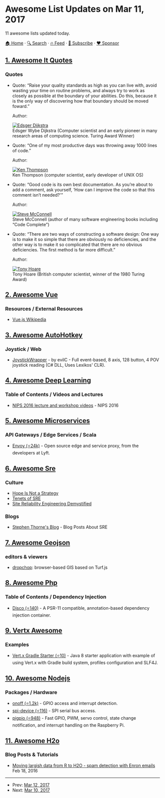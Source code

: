 # Awesome List Updates on Mar 11, 2017

11 awesome lists updated today.

[🏠 Home](/README.md) · [🔍 Search](https://www.trackawesomelist.com/search/) · [🔥 Feed](https://www.trackawesomelist.com/rss.xml) · [📮 Subscribe](https://trackawesomelist.us17.list-manage.com/subscribe?u=d2f0117aa829c83a63ec63c2f&id=36a103854c) · [❤️  Sponsor](https://github.com/sponsors/theowenyoung)



## [1. Awesome It Quotes](/content/victorlaerte/awesome-it-quotes/README.md)

### Quotes

- Quote: “Raise your quality standards as high as you can live with, avoid wasting your time on routine problems, and always try to work as closely as possible at the boundary of your abilities. Do this, because it is the only way of discovering how that boundary should be moved foward.”

  Author: <div id="edsger-dijkstra"></div> [![Edsger Dijkstra](https://github.com/victorlaerte/awesome-it-quotes/raw/master/images/edsger_dijkstra.jpg)](https://en.wikipedia.org/wiki/Edsger_W._Dijkstra) <br> Edsger Wybe Dijkstra (Computer scientist and an early pioneer in many research areas of computing science. Turing Award Winner)


- Quote: “One of my most productive days was throwing away 1000 lines of code.”

  Author: <div id="ken-thompson"></div> [![Ken Thompson](https://github.com/victorlaerte/awesome-it-quotes/raw/master/images/ken_thompson.jpg)](https://en.wikipedia.org/wiki/Ken_Thompson) <br> Ken Thompson (computer scientist, early developer of UNIX OS)


- Quote: “Good code is its own best documentation. As you’re about to add a comment, ask yourself, ‘How can I improve the code so that this comment isn’t needed?'”

  Author: <div id="steve-mcconnell"></div> [![Steve McConnell](https://github.com/victorlaerte/awesome-it-quotes/raw/master/images/steve_mcconnell.jpg)](https://en.wikipedia.org/wiki/Steve_McConnell) <br> Steve McConnell (author of many software engineering books including “Code Complete”)


- Quote: “There are two ways of constructing a software design: One way is to make it so simple that there are obviously no deficiencies, and the other way is to make it so complicated that there are no obvious deficiencies. The first method is far more difficult.”

  Author: <div id="tony-hoare"></div> [![Tony Hoare](https://github.com/victorlaerte/awesome-it-quotes/raw/master/images/tony_hoare.jpg)](https://en.wikipedia.org/wiki/Tony_Hoare) <br> Tony Hoare (British computer scientist, winner of the 1980 Turing Award)



## [2. Awesome Vue](/content/vuejs/awesome-vue/README.md)

### Resources / External Resources

*   [Vue.js Wikipedia](https://en.wikipedia.org/wiki/Vue.js)

## [3. Awesome AutoHotkey](/content/ahkscript/awesome-AutoHotkey/README.md)

### Joystick / Web

*   [JoystickWrapper](https://autohotkey.com/boards/viewtopic.php?f=19\&t=28889) - by evilC - Full event-based, 8 axis, 128 button, 4 POV joystick reading (C# DLL, Uses Lexikos' CLR).

## [4. Awesome Deep Learning](/content/ChristosChristofidis/awesome-deep-learning/README.md)

### Table of Contents / Videos and Lectures

*   [NIPS 2016 lecture and workshop videos](https://nips.cc/Conferences/2016/Schedule) - NIPS 2016

## [5. Awesome Microservices](/content/mfornos/awesome-microservices/README.md)

### API Gateways / Edge Services / Scala

*   [Envoy (⭐24k)](https://github.com/lyft/envoy) - Open source edge and service proxy, from the developers at Lyft.

## [6. Awesome Sre](/content/dastergon/awesome-sre/README.md)

### Culture

*   [Hope Is Not a Strategy](https://medium.com/@jerub/hope-is-not-a-strategy-6a7d0a3b1c08)
*   [Tenets of SRE](https://medium.com/@jerub/tenets-of-sre-8af6238ae8a8)
*   [Site Reliability Engineering Demystified](https://medium.com/@venkatachalamrangasamy/site-reliability-engineering-demystified-ed676e0a7d56)

### Blogs

*   [Stephen Thorne's Blog](https://medium.com/@jerub) - Blog Posts About SRE

## [7. Awesome Geojson](/content/tmcw/awesome-geojson/README.md)

### editors & viewers

*   [dropchop](http://dropchop.io/): browser-based GIS based on Turf.js

## [8. Awesome Php](/content/ziadoz/awesome-php/README.md)

### Table of Contents / Dependency Injection

*   [Disco (⭐140)](https://github.com/bitExpert/disco) - A PSR-11 compatible, annotation-based dependency injection container.

## [9. Vertx Awesome](/content/vert-x3/vertx-awesome/README.md)

### Examples

*   [Vert.x Gradle Starter (⭐10)](https://github.com/yyunikov/vertx-gradle-starter) - Java 8 starter application with example of using Vert.x with Gradle build system, profiles configuration and SLF4J.

## [10. Awesome Nodejs](/content/sindresorhus/awesome-nodejs/README.md)

### Packages / Hardware

*   [onoff (⭐1.2k)](https://github.com/fivdi/onoff) - GPIO access and interrupt detection.
*   [spi-device (⭐116)](https://github.com/fivdi/spi-device) - SPI serial bus access.
*   [pigpio (⭐948)](https://github.com/fivdi/pigpio) - Fast GPIO, PWM, servo control, state change notification, and interrupt handling on the Raspberry Pi.

## [11. Awesome H2o](/content/h2oai/awesome-h2o/README.md)

### Blog Posts & Tutorials

*   [Moving largish data from R to H2O - spam detection with Enron emails](https://ellisp.github.io/blog/2017/02/18/svmlite) Feb 18, 2016

---

- Prev: [Mar 12, 2017](/content/2017/03/12/README.md)
- Next: [Mar 10, 2017](/content/2017/03/10/README.md)